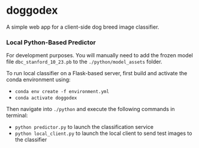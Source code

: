 # doggodex

A simple web app for a client-side dog breed image classifier.

### Local Python-Based Predictor

For development purposes. You will manually need to add the frozen model file `dbc_stanford_10_23.pb` to the `./python/model_assets` folder.

To run local classifier on a Flask-based server, first build and activate the conda environment using:

- `conda env create -f environment.yml`
- `conda activate doggodex`

Then navigate into `./python` and execute the following commands in terminal:

- `python predictor.py` to launch the classification service
- `python local_client.py` to launch the local client to send test images to the classifier
